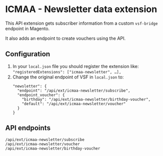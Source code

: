 # ICMAA - Newsletter data extension

This API extension gets subscriber information from a custom `vsf-bridge` endpoint in Magento.

It also adds an endpoint to create vouchers using the API.

## Configuration

1. In your `local.json` file you should register the extension like:
   `"registeredExtensions": ["icmaa-newsletter", …],`
2. Change the original endpoint of VSF in `local.json` to:
   ```
   "newsletter": {
     "endpoint": "/api/ext/icmaa-newsletter/subscribe",
     "endpoint_voucher": {
       "birthday": "/api/ext/icmaa-newsletter/birthday-voucher",
       "default": "/api/ext/icmaa-newsletter/voucher"
     }
   }
   ```

## API endpoints
```
/api/ext/icmaa-newsletter/subscribe
/api/ext/icmaa-newsletter/voucher
/api/ext/icmaa-newsletter/birthday-voucher
```
